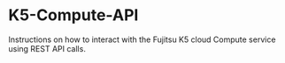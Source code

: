 # K5-Compute-API
Instructions on how to interact with the Fujitsu K5 cloud Compute service using REST API calls.
